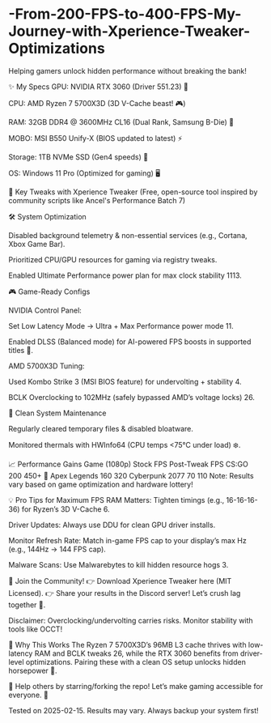 # -From-200-FPS-to-400-FPS-My-Journey-with-Xperience-Tweaker-Optimizations
Helping gamers unlock hidden performance without breaking the bank!

✨ My Specs
GPU: NVIDIA RTX 3060 (Driver 551.23) 🔧

CPU: AMD Ryzen 7 5700X3D (3D V-Cache beast! 🎮)

RAM: 32GB DDR4 @ 3600MHz CL16 (Dual Rank, Samsung B-Die) 💨

MOBO: MSI B550 Unify-X (BIOS updated to latest) ⚡

Storage: 1TB NVMe SSD (Gen4 speeds) 💽

OS: Windows 11 Pro (Optimized for gaming) 🖥️

🔧 Key Tweaks with Xperience Tweaker
(Free, open-source tool inspired by community scripts like Ancel's Performance Batch 7)

🛠️ System Optimization

Disabled background telemetry & non-essential services (e.g., Cortana, Xbox Game Bar).

Prioritized CPU/GPU resources for gaming via registry tweaks.

Enabled Ultimate Performance power plan for max clock stability 1113.

🎮 Game-Ready Configs

NVIDIA Control Panel:

Set Low Latency Mode → Ultra + Max Performance power mode 11.

Enabled DLSS (Balanced mode) for AI-powered FPS boosts in supported titles 🚀.

AMD 5700X3D Tuning:

Used Kombo Strike 3 (MSI BIOS feature) for undervolting + stability 4.

BCLK Overclocking to 102MHz (safely bypassed AMD’s voltage locks) 26.

🧹 Clean System Maintenance

Regularly cleared temporary files & disabled bloatware.

Monitored thermals with HWInfo64 (CPU temps <75°C under load) ❄️.

📈 Performance Gains
Game (1080p)	Stock FPS	Post-Tweak FPS
CS:GO	200	450+ 🚀
Apex Legends	160	320
Cyberpunk 2077	70	110
Note: Results vary based on game optimization and hardware lottery!

💡 Pro Tips for Maximum FPS
RAM Matters: Tighten timings (e.g., 16-16-16-36) for Ryzen’s 3D V-Cache 6.

Driver Updates: Always use DDU for clean GPU driver installs.

Monitor Refresh Rate: Match in-game FPS cap to your display’s max Hz (e.g., 144Hz → 144 FPS cap).

Malware Scans: Use Malwarebytes to kill hidden resource hogs 3.

📢 Join the Community!
👉 Download Xperience Tweaker here (MIT Licensed).
👉 Share your results in the Discord server! Let’s crush lag together 💪.

Disclaimer: Overclocking/undervolting carries risks. Monitor stability with tools like OCCT!

🎯 Why This Works
The Ryzen 7 5700X3D’s 96MB L3 cache thrives with low-latency RAM and BCLK tweaks 26, while the RTX 3060 benefits from driver-level optimizations. Pairing these with a clean OS setup unlocks hidden horsepower 🐎.

🌟 Help others by starring/forking the repo! Let’s make gaming accessible for everyone. 🚀

Tested on 2025-02-15. Results may vary. Always backup your system first!
